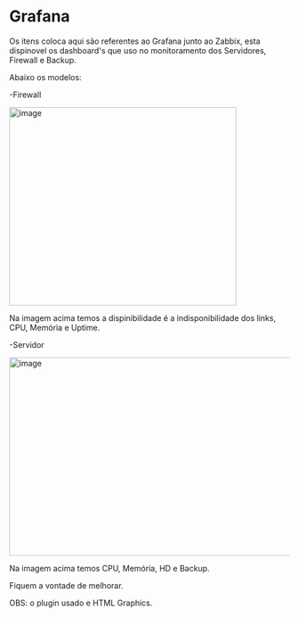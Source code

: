 # Grafana

Os itens coloca aqui são referentes ao Grafana junto ao Zabbix, esta dispinovel os dashboard's que uso no monitoramento dos Servidores, Firewall e Backup.

Abaixo os modelos:

-Firewall

<img width="408" height="356" alt="image" src="https://github.com/user-attachments/assets/02cbfaf5-1594-47b7-878b-06c0ae47db87" />



Na imagem acima temos a dispinibilidade é a indisponibilidade dos links, CPU, Memória e Uptime.


-Servidor

<img width="603" height="356" alt="image" src="https://github.com/user-attachments/assets/9497087b-e489-4651-b8d8-8c26aa4fba7d" />


Na imagem acima temos CPU, Memória, HD e Backup.

Fiquem a vontade de melhorar.

OBS: o plugin usado e HTML Graphics.
